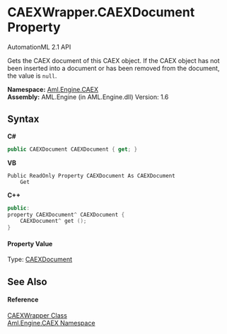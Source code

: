 # CAEXWrapper.CAEXDocument Property 
AutomationML 2.1 API 

Gets the CAEX document of this CAEX object. If the CAEX object has not been inserted into a document or has been removed from the document, the value is `null`.

**Namespace:**&nbsp;<a href="N_Aml_Engine_CAEX">Aml.Engine.CAEX</a><br />**Assembly:**&nbsp;AML.Engine (in AML.Engine.dll) Version: 1.6

## Syntax

**C#**<br />
``` C#
public CAEXDocument CAEXDocument { get; }
```

**VB**<br />
``` VB
Public ReadOnly Property CAEXDocument As CAEXDocument
	Get
```

**C++**<br />
``` C++
public:
property CAEXDocument^ CAEXDocument {
	CAEXDocument^ get ();
}
```


#### Property Value
Type: <a href="T_Aml_Engine_CAEX_CAEXDocument">CAEXDocument</a>

## See Also


#### Reference
<a href="T_Aml_Engine_CAEX_CAEXWrapper">CAEXWrapper Class</a><br /><a href="N_Aml_Engine_CAEX">Aml.Engine.CAEX Namespace</a><br />